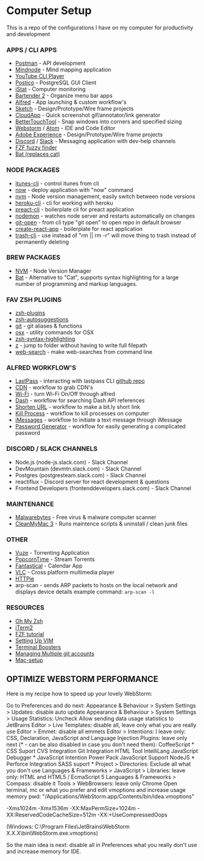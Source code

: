 # Computer Setup
This is a repo of the configurations I have on my computer for productivity and development

### APPS / CLI APPS
* [Postman](https://www.getpostman.com/) - API development
* [Mindnode](https://mindnode.com/) - Mind mapping application 
* [YouTube CLI Player](https://github.com/mps-youtube/mps-youtube)
* [Postico](https://eggerapps.at/postico/) - PostgreSQL GUI Client
* [iStat](https://bjango.com/mac/istatmenus/) - Computer monitoring 
* [Bartender 2](https://www.macbartender.com/) - Organize menu bar apps
* [Alfred](https://www.alfredapp.com/) - App launching & custom workflow's
* [Sketch](https://www.sketchapp.com/) - Design/Prototype/Wire frame projects
* [CloudApp](https://www.getcloudapp.com/) - Quick screenshot gif/annotator/link generator
* [BetterTouchTool](https://www.boastr.net/) - Snap windows into corners and specified sizing
* [Webstorm](https://www.jetbrains.com/webstorm/) / [Atom](https://atom.io/) - IDE and Code Editor
* [Adobe Experience](http://www.adobe.com/products/experience-design.html) - Design/Prototype/Wire frame projects
* [Discord](https://discordapp.com/) / [Slack](https://slack.com/) - Messaging application with dev-help channels
* [FZF fuzzy finder](https://www.youtube.com/watch?v=1a5NiMhqAR0)
* [Bat (replaces cat)](https://github.com/sharkdp/bat)

### NODE PACKAGES
* [itunes-cli](https://github.com/mischah/itunes-remote) - control itunes from cli
* [now](https://www.npmjs.com/package/now) - deploy application with "now" command
* [nvm](https://github.com/nvm-sh/nvm) - Node version management, easily switch between node versions
* [heroku-cli](https://devcenter.heroku.com/articles/heroku-cli) - cli for working with heroku
* [preact-cli](https://github.com/developit/preact-cli) - boilerplate cli for preact application
* [nodemon](https://github.com/remy/nodemon) - watches node server and restarts automatically on changes
* [git-open](https://github.com/paulirish/git-open) - from cli type "git open" to open repo in default browser
* [create-react-app](https://github.com/facebookincubator/create-react-app) - boilerplate for react application
* [trash-cli](https://www.npmjs.com/package/trash-cli) - use instead of "rm || rm -r" will move thing to trash instead of permanently deleting

### BREW PACKAGES
* [NVM](https://gist.github.com/nijicha/e5615548181676873118df79953cb709) - Node Version Manager
* [Bat](https://github.com/sharkdp/bat) - Alternative to "Cat", supports syntax highlighting for a large number of programming and markup languages.

### FAV ZSH PLUGINS
* [zsh-plugins](https://github.com/robbyrussell/oh-my-zsh/wiki/Plugins)
* [zsh-autosuggestions](https://github.com/zsh-users/zsh-autosuggestions)
* [git](https://github.com/robbyrussell/oh-my-zsh/wiki/Plugins#git) - git aliases & functions
* [osx](https://github.com/robbyrussell/oh-my-zsh/wiki/Plugins#osx) - utility commands for OSX
* [zsh-syntax-highlighting](https://github.com/zsh-users/zsh-syntax-highlighting/blob/master/INSTALL.md)
* [z](https://github.com/robbyrussell/oh-my-zsh/wiki/Plugins#z) - jump to folder without having to write full filepath
* [web-search](https://github.com/robbyrussell/oh-my-zsh/wiki/Plugins#web-search) - make web-searches from command line

### ALFRED WORKFLOW'S
* [LastPass](https://www.alfredforum.com/topic/15646-lastpass-accelerator/) - interacting with lastpass CLI [github repo](https://github.com/lastpass/lastpass-cli)
* [CDN](http://www.packal.org/) - workflow to grab CDN's
* [Wi-Fi](http://www.packal.org/) - turn Wi-Fi On/Off through alfred
* [Dash](http://www.packal.org/) - workflow for searching Dash API references
* [Shorten URL](http://www.packal.org/) - workflow to make a bit.ly short link
* [Kill Process](http://www.packal.org/) - workflow to kill processes on computer
* [iMessages](http://www.packal.org/) - workflow to initiate a text message through iMessage
* [Password Generator](http://www.packal.org/) - workflow for easily generating a complicated password

### DISCORD / SLACK CHANNELS
* Node.js (node-js.slack.com) - Slack Channel
* DevMountain (devmtn.slack.com) - Slack Channel
* Postgres (postgresteam.slack.com) - Slack Channel 
* reactiflux - Discord server for react development & questions
* Frontend Developers (frontenddevelopers.slack.com) - Slack Channel

### MAINTENANCE
* [Malwarebytes](https://www.malwarebytes.com/) - Free virus & malware computer scanner
* [CleanMyMac 3](http://bit.ly/2xnlnEf) - Runs maintence scripts & uninstall / clean junk files 

### OTHER
* [Vuze](http://www.vuze.com/) - Torrenting Application
* [PopcornTime](https://popcorn-time.to/) - Stream Torrents    
* [Fantastical](https://flexibits.com/fantastical) - Calendar App
* [VLC](https://www.videolan.org/vlc/index.html) - Cross platform multimedia player
* [HTTPie](https://httpie.org/)
* arp-scan - sends ARP packets to hosts on the local network and displays device details
	example command: `arp-scan -l`

### RESOURCES
* [Oh My Zsh](http://ohmyz.sh/)
* [iTerm2](https://www.iterm2.com/)
* [FZF tutorial](https://www.freecodecamp.org/news/fzf-a-command-line-fuzzy-finder-missing-demo-a7de312403ff/)
* [Setting Up VIM](http://marcgg.com/blog/2016/03/01/vimrc-example/)
* [Terminal Boosters](https://medium.com/productivity-freak/terminal-boosters-7c300e6406c8)
* [Managing Multiple git accounts](https://youtu.be/lLgWWtOk7gk)
* [Mac-setup](https://sourabhbajaj.com/mac-setup/) 

## OPTIMIZE WEBSTORM PERFORMANCE
Here is my recipe how to speed up your lovely WebStorm:

Go to Preferences and do next:
Appearance & Behaviour > System Settings > Updates: disable auto update
Appearance & Behaviour > System Settings > Usage Statistics: Uncheck Allow sending data usage statistics to JetBrains
Editor > Live Templates: disable all, leave only what you are really use
Editor > Emmet: disable all emmets
Editor > Intentions: I leave only: CSS, Declaration, JavaScript and Language Injection
Plugins: leave only next (* - can be also disabled in case you don't need them):
CoffeeScript *
CSS Suport
CVS Integration
Git Integration
HTML Tool
IntelliLang
JavaScript Debugger *
JavaScript Intention Power Pack
JavaScript Support
NodeJS *
Perforce Integration
SASS suport *
Project > Directories: Exclude all what you don't use
Languages & Frameworks > JavaScript > Libraries: leave only: HTML and HTML5 / EcmaScript 5
Languages & Frameworks > Compass: disable it
Tools > WebBrowsers: leave only Chrome
Open terminal, mc or what you prefer and edit vmoptions and increase usage memory pwd: "/Applications/WebStorm.app/Contents/bin/idea.vmoptions"

-Xms1024m 
-Xmx1536m 
-XX:MaxPermSize=1024m 
-XX:ReservedCodeCacheSize=512m 
-XX:+UseCompressedOops 

(Windows: C:\Program Files\JetBrains\WebStorm X.X.X\bin\WebStorm.exe.vmoptions)

So the main idea is next: disable all in Preferences what you really don't use and increase memory for IDE.

 
